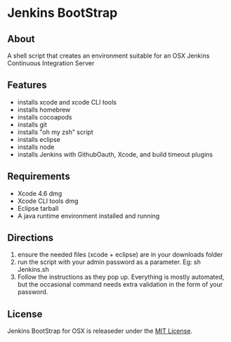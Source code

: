 # Jenkins BootStrap

## About

A shell script that creates an environment suitable for an OSX Jenkins Continuous Integration Server

## Features

* installs xcode and xcode CLI tools
* installs homebrew
* installs cocoapods
* installs git
* installs "oh my zsh" script
* installs eclipse
* installs node
* installs Jenkins with GithubOauth, Xcode, and build timeout plugins

## Requirements

* Xcode 4.6 dmg
* Xcode CLI tools dmg
* Eclipse tarball
* A java runtime environment installed and running

## Directions

1. ensure the needed files (xcode + eclipse) are in your downloads folder
2. run the script with your admin password as a parameter. Eg: sh Jenkins.sh <password>
3. Follow the instructions as they pop up. Everything is mostly automated, but the occasional command needs extra validation in the form of your password.

## License

Jenkins BootStrap for OSX is releaseder under the [MIT License](http://opensource.org/licenses/MIT).